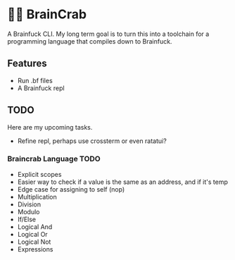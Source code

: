 # 🧠🦀 BrainCrab
A Brainfuck CLI. My long term goal is to turn this into a toolchain for a programming language that compiles down to Brainfuck.

## Features
- Run .bf files
- A Brainfuck repl

## TODO
Here are my upcoming tasks.
- Refine repl, perhaps use crossterm or even ratatui?

### Braincrab Language TODO
- Explicit scopes
- Easier way to check if a value is the same as an address, and if it's temp
- Edge case for assigning to self (nop)
- Multiplication
- Division
- Modulo
- If/Else
- Logical And
- Logical Or
- Logical Not
- Expressions